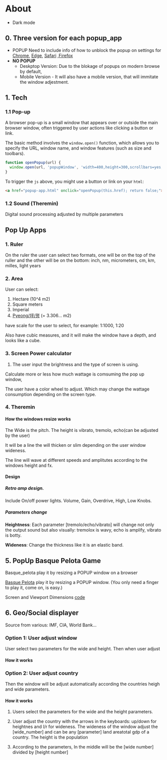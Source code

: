 # About

- Dark mode

## 0. Three version for each popup_app

- POPUP
    Need to include info of how to unblock the popup on settings for [Chrome](), [Edge](), [Safari]() ,[Firefox]()
- **NO POPUP**
    - Deskptop  Version: Due to the blokage of popups on modern browse by default,
    - Mobile Version - It will also have a mobile version, that will immitate the window adjestment.


## 1. Tech

### 1.1 Pop-up

A browser pop-up is a small window that appears over or outside the main browser window, often triggered by user actions like clicking a button or link.

The basic method involves the `window.open()` function, which allows you to specify the URL, window name, and window features (such as size and toolbars).

```js
function openPopup(url) {
  window.open(url, 'popupWindow', 'width=400,height=300,scrollbars=yes,resizable=yes');
}
```

To trigger the `js` above, you might use a button or link on your `html`:
```html
<a href="popup-app.html" onclick="openPopup(this.href); return false;">Open Pop Up App</a>
```

### 1.2 Sound (Theremin)

Digital sound processing adjusted by multiple parameters

## Pop Up Apps

### 1. Ruler

On the ruler the user can select two formats, one will be on the top of the ruller and the other will be on the bottom:
inch, nm, micrometers, cm, km, milles, light years

### 2. Area

User can select:
1. Hectare (10^4 m2)
1. Square meters
1. Imperial
1. [Pyeong/坪/평](https://en.wikipedia.org/wiki/Pyeong) (= 3.306... m2)

have scale for the user to select, for example: 1:1000, 1:20

Also have cubic measures, and it will make the window have a depth, and looks like a cube.

### 3. Screen Power calculator

1. The user input the brightness and the type of screen is using.

Calculate more or less how much wattage is comsuming the pop up window,

The user have a color wheel to adjust. Which may change the wattage consumption depending on the screen type.

### 4. Theremin

#### How the windows resize works

The Wide is the pitch. The height is vibrato, tremolo, echo(can be adjusted by the user)

It will be a line the will thicken or slim depending on the user window wideness.

The line will wave at different speeds and amplitutes according to the windows height and fx.

#### Design

##### Retro amp design.

Include On/off power lights. Volume, Gain, Overdrive, High, Low Knobs.

##### Parameters change

**Heightness**: Each parameter [tremolo/echo/vibrato] will change not only the output sound but also visually: tremolox is wavy, echo is amplify, vibrato is botty.

**Wideness**: Change the thickness like it is an elastic band.

## 5. PopUp Basque Pelota Game

Basque_pelota  play it by resizing a POPUP window on a browser

[Basque Pelota](https://en.wikipedia.org/wiki/Basque_pelota)  play it by resizing a POPUP window.
(You only need a finger to play it, come on, is easy.)

Screen and Viewport Dimensions [code](https://codepen.io/dudleystorey/pen/pRqyoQ)

## 6. Geo/Social displayer

Source from various: IMF, CIA, World Bank...

### Option 1: User adjust window

User select two parameters for the wide and height.
Then when user adjust

#### How it works

### Option 2: User adjust country

Then the window will be adjust automatically according the countries heigh and wide parameters.

#### How it works

1. Users select the parameters for the wide and the height parameters.

2. User adjust the country with the arrows in the keyboards: up/down for heightnes and l/r for wideness. The wideness of the window adjust the [wide_number] and can be any [parameter] land areatotal gdp of a country.
The height is the population

3. According to the parameters, In the middle will be the [wide number] divided by [height number]
